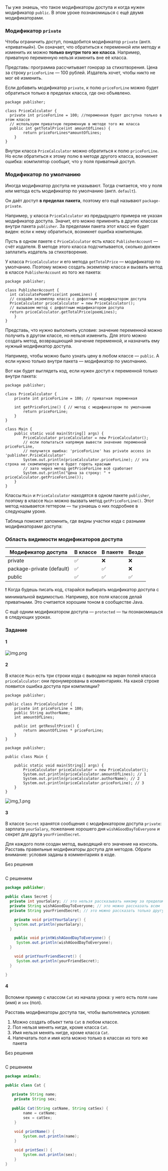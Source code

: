 Ты уже знаешь, что такое модификаторы доступа и когда нужен модификатор `public`. В этом уроке познакомишься с ещё двумя модификаторами.

### Модификатор `private`

Чтобы ограничить доступ, понадобится модификатор `private` (англ. «приватный»). Он означает, что обратиться к переменной или методу и изменить их можно **только внутри того же класса**. Например, приватную переменную нельзя изменить вне её класса.

Представь: программа рассчитывает гонорар за стихотворения. Цена за строку `priceForLine` — 100 рублей. Издатель хочет, чтобы никто не мог её изменить.

Если добавить модификатор `private`, к полю `priceForLine` можно будет обратиться только в пределах класса, где оно объявлено.



```
package publisher;

class PriceCalculator {
  private int priceForLine = 100; //переменная будет доступна только в этом классе
  // используем приватную переменную в методе того же класса
  public int getTotalPrice(int amountOfLines) {
        return priceForLines*amountOfLines;
    }
} 
```

Внутри класса `PriceCalculator` можно обратиться к полю `priceForLine`. Но если обратиться к этому полю в методе другого класса, возникнет ошибка: компилятор сообщит, что у поля приватный доступ.

### Модификатор по умолчанию

Иногда модификатор доступа не указывают. Тогда считается, что у поля или метода есть модификатор по умолчанию (англ. `default`).

Он даёт доступ **в пределах пакета**, поэтому его ещё называют `package-private`.

Например, у класса `PriceCalculator` из предыдущего примера не указан модификатор доступа. Значит, его можно применять в других классах внутри пакета `publisher`. За пределами пакета этот класс не будет виден: если к нему обратиться, возникнет ошибка компиляции.

Пусть в одном пакете с `PriceCalculator` есть класс `PublisherAccount` — счёт издателя. В методе этого класса подсчитывается, сколько должен заплатить издатель за стихотворение.

У класса `PriceCalculator` и его метода `getTotalPrice` — модификатор по умолчанию. Поэтому можно создать экземпляр класса и вызвать метод в классе `PublisherAccount` из того же пакета:



```
package publisher;

class PublisherAccount {
  int calculatePoemPrice(int poemLines) {
  // создаём экземпляр класса с дефолтным модификатором доступа
  PriceCalculator priceCalculator = new PriceCalculator();
  // вызываем метод с дефолтным модификатором доступа
  return priceCalculator.getTotalPrice(poemLines); 
    }
} 
```


Представь, что нужно выполнить условие: значение переменной можно получить в другом классе, но нельзя изменить. Для этого можно создать метод, возвращающий значение переменной, и назначить ему нужный модификатор доступа.

Например, чтобы можно было узнать цену в любом классе — `public`. А если нужно только внутри пакета — модификатор по умолчанию.

Вот как будет выглядеть код, если нужен доступ к переменной только внутри пакета:



```
package publisher;

class PriceCalculator {
    private int priceForLine = 100; // приватная переменная

    int getPriceForLine() { // метод с модификатором по умолчанию
        return priceForLine;
    }
}

class Main {
    public static void main(String[] args) {
        PriceCalculator priceCalculator = new PriceCalculator();
        // если попытаться напрямую вывести значение переменной priceForLine,
        // получится ошибка: 'priceForLine' has private access in 'publisher.PriceCalculator'
        System.out.println(priceCalculator.priceForLine); // эта строка не скомпилируется и будет гореть красным
        // зато через метод getPriceForLine всё сработает
        System.out.println("Цена за строку: " + priceCalculator.getPriceForLine());
    }
} 
```

Классы `Main` и `PriceCalculator` находятся в одном пакете `publisher`, поэтому в классе `Main` можно вызвать метод `getPriceForLine()`. Этот метод называется геттером — ты узнаешь о них подробнее в следующем уроке.

Таблица поможет запомнить, где видны участки кода с разными модификаторами доступа:

### Область видимости модификаторов доступа

|Модификатор доступа|В классе|В пакете|Везде|
|---|---|---|---|
|private|✅|❌|❌|
|package-private (default)|✅|✅|❌|
|public|✅|✅|✅|

❗️ Когда будешь писать код, старайся выбирать модификатор доступа с минимальной видимостью. Например, все поля классов делай приватными. Это считается хорошим тоном в сообществе Java.

С ещё одним модификатором доступа — `protected` — ты познакомишься в следующих уроках.

### Задание 
#### 1
![img.png](img%2Fimg.png)
#### 2
В классе `Main` есть три строки кода с выводом на экран полей класса `priceCalculator`: они пронумерованы в комментариях. На какой строке появится ошибка доступа при компиляции?



```
package publisher;

public class PriceCalculator {
    private int priceForLine = 100;
    public String authorName;  
    int amountOfLines;

    public int getResultPrice() {
        return amountOfLines * priceForLine;
    }
} 
```



```
package publisher;

public class Main {

    public static void main(String[] args) {
        PriceCalculator priceCalculator = new PriceCalculator();
        System.out.println(priceCalculator.amountOfLines); // 1
        System.out.println(priceCalculator.authorName); // 2
        System.out.println(priceCalculator.priceForLine); // 3
    }
} 
```
![img_1.png](img%2Fimg_1.png)


#### 3
В классе `Secret` хранятся сообщения с модификатором доступа `private`: зарплата `yourSalary`, пожелание хорошего дня `wishAGoodDayToEveryone` и секрет для друга `yourFriendSecret`.

Для каждого поля создан метод, выводящий его значение на консоль. Расставь правильные модификаторы доступа для методов. Обрати внимание: условия заданы в комментариях в коде.

Без решения
```java

```

С решением
```java
package publisher;

public class Secret {
  private int yourSalary; // это нельзя рассказывать никому за пределами класса
  private String wishAGoodDayToEveryone; // это можно рассказать всем
  private String yourFriendSecret; // это можно рассказать только другу из того же пакета

	private void printYourSalary() { 
    System.out.println(yourSalary);
  }

    public void printWishAGoodDayToEveryone() {
     System.out.println(wishAGoodDayToEveryone);
  }

    void printYourFriendSecret() {
     System.out.println(yourFriendSecret);
  }

}
```

#### 4
Вспомни пример с классом `Cat` из начала урока: у него есть поля `name` (имя) и `sex` (пол).

Расставь модификаторы доступа так, чтобы выполнялись условия:

1. Можно создать объект типа `Cat` в любом классе.
2. Пол нельзя менять нигде, кроме класса `Cat`.
3. Имя нельзя менять нигде, кроме класса `Cat`.
4. Напечатать пол и имя кота можно только в классах из того же пакета

Без решения
```java

```

С решением
```java
package animals;

public class Cat {
  
   private String name;
    private String sex;
  
   public Cat(String catName, String catSex) {
        name = catName;
        sex = catSex;
    }   
	  
    void printName() { 
        System.out.println(name);
    }

    void printSex() {
        System.out.println(sex);
    }
}
```